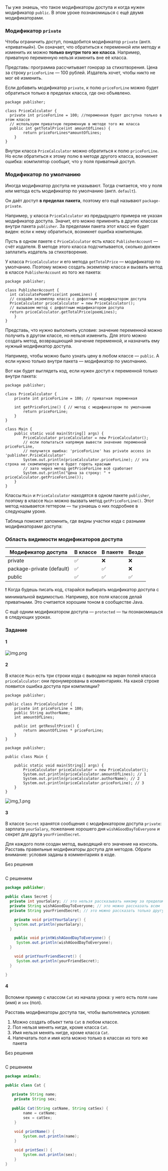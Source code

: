 Ты уже знаешь, что такое модификаторы доступа и когда нужен модификатор `public`. В этом уроке познакомишься с ещё двумя модификаторами.

### Модификатор `private`

Чтобы ограничить доступ, понадобится модификатор `private` (англ. «приватный»). Он означает, что обратиться к переменной или методу и изменить их можно **только внутри того же класса**. Например, приватную переменную нельзя изменить вне её класса.

Представь: программа рассчитывает гонорар за стихотворения. Цена за строку `priceForLine` — 100 рублей. Издатель хочет, чтобы никто не мог её изменить.

Если добавить модификатор `private`, к полю `priceForLine` можно будет обратиться только в пределах класса, где оно объявлено.



```
package publisher;

class PriceCalculator {
  private int priceForLine = 100; //переменная будет доступна только в этом классе
  // используем приватную переменную в методе того же класса
  public int getTotalPrice(int amountOfLines) {
        return priceForLines*amountOfLines;
    }
} 
```

Внутри класса `PriceCalculator` можно обратиться к полю `priceForLine`. Но если обратиться к этому полю в методе другого класса, возникнет ошибка: компилятор сообщит, что у поля приватный доступ.

### Модификатор по умолчанию

Иногда модификатор доступа не указывают. Тогда считается, что у поля или метода есть модификатор по умолчанию (англ. `default`).

Он даёт доступ **в пределах пакета**, поэтому его ещё называют `package-private`.

Например, у класса `PriceCalculator` из предыдущего примера не указан модификатор доступа. Значит, его можно применять в других классах внутри пакета `publisher`. За пределами пакета этот класс не будет виден: если к нему обратиться, возникнет ошибка компиляции.

Пусть в одном пакете с `PriceCalculator` есть класс `PublisherAccount` — счёт издателя. В методе этого класса подсчитывается, сколько должен заплатить издатель за стихотворение.

У класса `PriceCalculator` и его метода `getTotalPrice` — модификатор по умолчанию. Поэтому можно создать экземпляр класса и вызвать метод в классе `PublisherAccount` из того же пакета:



```
package publisher;

class PublisherAccount {
  int calculatePoemPrice(int poemLines) {
  // создаём экземпляр класса с дефолтным модификатором доступа
  PriceCalculator priceCalculator = new PriceCalculator();
  // вызываем метод с дефолтным модификатором доступа
  return priceCalculator.getTotalPrice(poemLines); 
    }
} 
```


Представь, что нужно выполнить условие: значение переменной можно получить в другом классе, но нельзя изменить. Для этого можно создать метод, возвращающий значение переменной, и назначить ему нужный модификатор доступа.

Например, чтобы можно было узнать цену в любом классе — `public`. А если нужно только внутри пакета — модификатор по умолчанию.

Вот как будет выглядеть код, если нужен доступ к переменной только внутри пакета:



```
package publisher;

class PriceCalculator {
    private int priceForLine = 100; // приватная переменная

    int getPriceForLine() { // метод с модификатором по умолчанию
        return priceForLine;
    }
}

class Main {
    public static void main(String[] args) {
        PriceCalculator priceCalculator = new PriceCalculator();
        // если попытаться напрямую вывести значение переменной priceForLine,
        // получится ошибка: 'priceForLine' has private access in 'publisher.PriceCalculator'
        System.out.println(priceCalculator.priceForLine); // эта строка не скомпилируется и будет гореть красным
        // зато через метод getPriceForLine всё сработает
        System.out.println("Цена за строку: " + priceCalculator.getPriceForLine());
    }
} 
```

Классы `Main` и `PriceCalculator` находятся в одном пакете `publisher`, поэтому в классе `Main` можно вызвать метод `getPriceForLine()`. Этот метод называется геттером — ты узнаешь о них подробнее в следующем уроке.

Таблица поможет запомнить, где видны участки кода с разными модификаторами доступа:

### Область видимости модификаторов доступа

|Модификатор доступа|В классе|В пакете|Везде|
|---|---|---|---|
|private|✅|❌|❌|
|package-private (default)|✅|✅|❌|
|public|✅|✅|✅|

❗️ Когда будешь писать код, старайся выбирать модификатор доступа с минимальной видимостью. Например, все поля классов делай приватными. Это считается хорошим тоном в сообществе Java.

С ещё одним модификатором доступа — `protected` — ты познакомишься в следующих уроках.

### Задание 
#### 1
![img.png](img%2Fimg.png)
#### 2
В классе `Main` есть три строки кода с выводом на экран полей класса `priceCalculator`: они пронумерованы в комментариях. На какой строке появится ошибка доступа при компиляции?



```
package publisher;

public class PriceCalculator {
    private int priceForLine = 100;
    public String authorName;  
    int amountOfLines;

    public int getResultPrice() {
        return amountOfLines * priceForLine;
    }
} 
```



```
package publisher;

public class Main {

    public static void main(String[] args) {
        PriceCalculator priceCalculator = new PriceCalculator();
        System.out.println(priceCalculator.amountOfLines); // 1
        System.out.println(priceCalculator.authorName); // 2
        System.out.println(priceCalculator.priceForLine); // 3
    }
} 
```
![img_1.png](img%2Fimg_1.png)


#### 3
В классе `Secret` хранятся сообщения с модификатором доступа `private`: зарплата `yourSalary`, пожелание хорошего дня `wishAGoodDayToEveryone` и секрет для друга `yourFriendSecret`.

Для каждого поля создан метод, выводящий его значение на консоль. Расставь правильные модификаторы доступа для методов. Обрати внимание: условия заданы в комментариях в коде.

Без решения
```java

```

С решением
```java
package publisher;

public class Secret {
  private int yourSalary; // это нельзя рассказывать никому за пределами класса
  private String wishAGoodDayToEveryone; // это можно рассказать всем
  private String yourFriendSecret; // это можно рассказать только другу из того же пакета

	private void printYourSalary() { 
    System.out.println(yourSalary);
  }

    public void printWishAGoodDayToEveryone() {
     System.out.println(wishAGoodDayToEveryone);
  }

    void printYourFriendSecret() {
     System.out.println(yourFriendSecret);
  }

}
```

#### 4
Вспомни пример с классом `Cat` из начала урока: у него есть поля `name` (имя) и `sex` (пол).

Расставь модификаторы доступа так, чтобы выполнялись условия:

1. Можно создать объект типа `Cat` в любом классе.
2. Пол нельзя менять нигде, кроме класса `Cat`.
3. Имя нельзя менять нигде, кроме класса `Cat`.
4. Напечатать пол и имя кота можно только в классах из того же пакета

Без решения
```java

```

С решением
```java
package animals;

public class Cat {
  
   private String name;
    private String sex;
  
   public Cat(String catName, String catSex) {
        name = catName;
        sex = catSex;
    }   
	  
    void printName() { 
        System.out.println(name);
    }

    void printSex() {
        System.out.println(sex);
    }
}
```